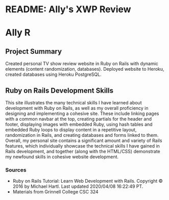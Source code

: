 # README: Ally's XWP Review
# Ally R

## Project Summary
Created personal TV show review website in Ruby on Rails with dynamic elements (content randomization, databases).
Deployed website to Heroku, created databases using Heroku PostgreSQL.

## Ruby on Rails Development Skills
This site illustrates the many technical skills I have learned about development with Ruby on Rails, as well as my overall proficiency in designing and implementing a cohesive site. These include linking pages with a common navbar at the top, creating partials for the header and footer, displaying images with embedded Ruby, using hash tables and embedded Ruby loops to display content in a repetitive layout, randomization in Rails, and creating databases and forms linked to them. Overall, my personal site contains a significant amount and variety of Rails features, which individually showcase the technical skills I have gained in Rails development, and together (along with the HTML/CSS) demonstrate my newfound skills in cohesive website development.


### Sources
* Ruby on Rails Tutorial: Learn Web Development with Rails. Copyright © 2016 by Michael Hartl. Last updated 2020/04/08 16:22:49 PT.
* Materials from Grinnell College CSC 324
